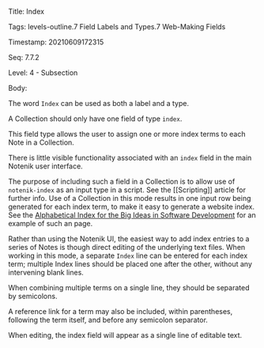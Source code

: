 Title:  Index

Tags:   levels-outline.7 Field Labels and Types.7 Web-Making Fields

Timestamp: 20210609172315

Seq:    7.7.2

Level:  4 - Subsection

Body: 

The word `Index` can be used as both a label and a type.

A Collection should only have one field of type `index`.

This field type allows the user to assign one or more index terms to each Note in a Collection.

There is little visible functionality associated with an `index` field in the main Notenik user interface. 

The purpose of including such a field in a Collection is to allow use of `notenik-index` as an input type in a script. See the [[Scripting]] article for further info. Use of a Collection in this mode results in one input row being generated for each index term, to make it easy to generate a website index. See the [Alphabetical Index for the Big Ideas in Software Development](https://www.softdevbigideas.com/alphabetical-index.html) for an example of such an page. 

Rather than using the Notenik UI, the easiest way to add index entries to a series of Notes is though direct editing of the underlying text files. When working in this mode, a separate `Index` line can be entered for each index term; multiple Index lines should be placed one after the other, without any intervening blank lines. 

When combining multiple terms on a single line, they should be separated by semicolons. 

A reference link for a term may also be included, within parentheses, following the term itself, and before any semicolon separator. 

When editing, the index field will appear as a single line of editable text.
